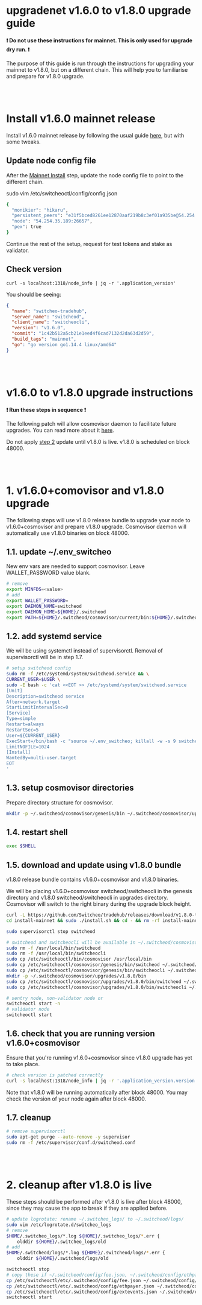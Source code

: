 # upgradenet v1.6.0 to v1.8.0 upgrade guide

**:exclamation: Do not use these instructions for mainnet. This is only used for upgrade dry run. :exclamation:**

The purpose of this guide is run through the instructions for upgrading your mainnet to v1.8.0, but on a different chain. This will help you to familiarise and prepare for v1.8.0 upgrade.

<br><br>

# Install v1.6.0 mainnet release

Install v1.6.0 mainnet release by following the usual guide [here](https://github.com/Switcheo/tradehub), but with some tweaks.

## Update node config file
After the [Mainnet Install](https://github.com/Switcheo/tradehub#mainnet-install) step, update the node config file to point to the different chain.

sudo vim /etc/switcheoctl/config/config.json
```bash
{
  "monikier": "hikaru",
  "persistent_peers": "e31f5bced8261ee12870aaf219b8c3ef01a935be@54.254.35.189:26656",
  "node": "54.254.35.189:26657",
  "pex": true
}
```

Continue the rest of the setup, request for test tokens and stake as validator.

## Check version

`curl -s localhost:1318/node_info | jq -r '.application_version'`

You should be seeing:
```json
{
  "name": "switcheo-tradehub",
  "server_name": "switcheod",
  "client_name": "switcheocli",
  "version": "v1.6.0",
  "commit": "1c42b512a5cb21e1eed4f6cad7132d2da63d2d59",
  "build_tags": "mainnet",
  "go": "go version go1.14.4 linux/amd64"
}
```

<br><br>

# v1.6.0 to v1.8.0 upgrade instructions

**:exclamation: Run these steps in sequence :exclamation:**

The following patch will allow cosmovisor daemon to facilitate future upgrades. You can read more about it [here](https://github.com/cosmos/cosmos-sdk/tree/master/cosmovisor).

Do not apply [step 2](#2-cleanup-after-v180-is-live) update until v1.8.0 is live. v1.8.0 is scheduled on block 48000.

<br><br>

# 1. v1.6.0+comovisor and v1.8.0 upgrade

The following steps will use v1.8.0 release bundle to upgrade your node to v1.6.0+cosmovisor and prepare v1.8.0 upgrade. Cosmovisor daemon will automatically use v1.8.0 binaries on block 48000.

## 1.1. update ~/.env_switcheo

New env vars are needed to support cosmovisor. Leave WALLET_PASSWORD value blank.

```bash
# remove
export MINFDS=<value>
# add
export WALLET_PASSWORD=
export DAEMON_NAME=switcheod
export DAEMON_HOME=${HOME}/.switcheod
export PATH=${HOME}/.switcheod/cosmovisor/current/bin:${HOME}/.switcheod/cosmovisor/genesis/bin:/usr/local/sbin:/usr/local/bin:/usr/sbin:/usr/bin:/sbin:/bin:/usr/games:/usr/local/games:/snap/bin
```

## 1.2. add systemd service

We will be using systemctl instead of supervisorctl. Removal of supervisorctl will be in step 1.7.

```bash
# setup switcheod config
sudo rm -f /etc/systemd/system/switcheod.service && \
CURRENT_USER=$USER \
sudo -E bash -c 'cat <<EOT >> /etc/systemd/system/switcheod.service
[Unit]
Description=switcheod service
After=network.target
StartLimitIntervalSec=0
[Service]
Type=simple
Restart=always
RestartSec=5
User=${CURRENT_USER}
ExecStart=/bin/bash -c "source ~/.env_switcheo; killall -w -s 9 switcheod switcheocli; cosmovisor start-all -a"
LimitNOFILE=1024
[Install]
WantedBy=multi-user.target
EOT
'
```

## 1.3. setup cosmovisor directories

Prepare directory structure for cosmovisor.

```bash
mkdir -p ~/.switcheod/cosmovisor/genesis/bin ~/.switcheod/cosmovisor/upgrades
```

## 1.4. restart shell

```bash
exec $SHELL
```

## 1.5. download and update using v1.8.0 bundle

v1.8.0 release bundle contains v1.6.0+cosmovisor and v1.8.0 binaries.

We will be placing v1.6.0+cosmovisor switcheod/switcheocli in the genesis directory and v1.8.0 switcheod/switcheocli in upgrades directory. Cosmovisor will switch to the right binary during the upgrade block height.

```bash
curl -L https://github.com/Switcheo/tradehub/releases/download/v1.8.0-test/install-mainnet.tar.gz | tar -xz
cd install-mainnet && sudo ./install.sh && cd - && rm -rf install-mainnet

sudo supervisorctl stop switcheod

# switcheod and switcheocli will be available in ~/.switcheod/cosmovisor/
sudo rm -f /usr/local/bin/switcheod
sudo rm -f /usr/local/bin/switcheocli
sudo cp /etc/switcheoctl/bin/cosmovisor /usr/local/bin
sudo cp /etc/switcheoctl/cosmovisor/genesis/bin/switcheod ~/.switcheod/cosmovisor/genesis/bin
sudo cp /etc/switcheoctl/cosmovisor/genesis/bin/switcheocli ~/.switcheod/cosmovisor/genesis/bin
mkdir -p ~/.switcheod/cosmovisor/upgrades/v1.8.0/bin
sudo cp /etc/switcheoctl/cosmovisor/upgrades/v1.8.0/bin/switcheod ~/.switcheod/cosmovisor/upgrades/v1.8.0/bin
sudo cp /etc/switcheoctl/cosmovisor/upgrades/v1.8.0/bin/switcheocli ~/.switcheod/cosmovisor/upgrades/v1.8.0/bin

# sentry node, non-validator node or
switcheoctl start -n
# validator node
switcheoctl start
```

## 1.6. check that you are running version v1.6.0+cosmovisor

Ensure that you're running v1.6.0+cosmovisor since v1.8.0 upgrade has yet to take place.

```bash
# check version is patched correctly
curl -s localhost:1318/node_info | jq -r '.application_version.version'
```

Note that v1.8.0 will be running automatically after block 48000. You may check the version of your node again after block 48000.

## 1.7. cleanup

```bash
# remove supervisorctl
sudo apt-get purge --auto-remove -y supervisor
sudo rm -f /etc/supervisor/conf.d/switcheod.conf
```

<br><br>

# 2. cleanup after v1.8.0 is live

These steps should be performed after v1.8.0 is live after block 48000, since they may cause the app to break if they are applied before.

```bash
# update logrotate: rename ~/.switcheo_logs/ to ~/.switcheod/logs/
sudo vim /etc/logrotate.d/switcheo_logs
# remove
$HOME/.switcheo_logs/*.log ${HOME}/.switcheo_logs/*.err {
    olddir ${HOME}/.switcheo_logs/old
# add
$HOME/.switcheod/logs/*.log ${HOME}/.switcheod/logs/*.err {
    olddir ${HOME}/.switcheod/logs/old
```
```bash
switcheoctl stop
# copy these if ~/.switcheod/config/fee.json, ~/.switcheod/config/ethpayer.json, ~/.switcheod/config/extevents.json doesn't exist
cp /etc/switcheoctl/etc/.switcheod/config/fee.json ~/.switcheod/config/
cp /etc/switcheoctl/etc/.switcheod/config/ethpayer.json ~/.switcheod/config/
cp /etc/switcheoctl/etc/.switcheod/config/extevents.json ~/.switcheod/config/
switcheoctl start
```
